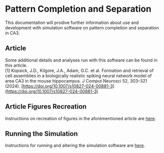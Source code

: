 Pattern Completion and Separation
=================================

This documentation will prodive further information about use and development with simulation software on pattern completion and separation in CA3.

## Article

Some additional details and analyses run with this software can be found in this article.
<br>\[1\] Kopsick, J.D., Kilgore, J.A., Adam, G.C. et al. Formation and retrieval of cell assemblies in a biologically realistic spiking neural network model of area CA3 in the mouse hippocampus. J Comput Neurosci 52, 303–321 (2024). [https://doi.org/10.1007/s10827-024-00881-3](https://doi.org/10.1007/s10827-024-00881-3)

## Article Figures Recreation

Instructions on recreation of figures in the aforementioned article are [here](https://hco-dev-docs.readthedocs.io/en/latest/pattern_comp_sep/results_recreation.html).

## Running the Simulation

Instructions for running and altering the simulation software are [here](https://hco-dev-docs.readthedocs.io/en/latest/pattern_comp_sep/simulation_run.html).